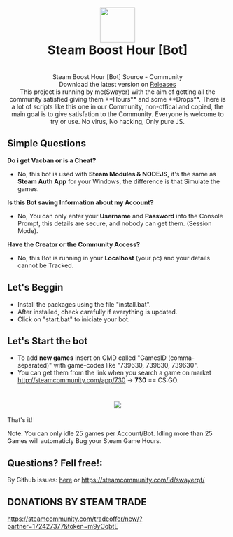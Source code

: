 <h1 align="center">
  <img  src="http://i.imgur.com/tq28TqF.png" height="80" width="80" />
  <br/>
  Steam Boost Hour [Bot]
</h1>

<p align="center"><br>Steam Boost Hour [Bot] Source - Community</br>
Download the latest version on <a href='https://github.com/SwayerPT/Steam-Hour-Bot/releases'>Releases</a>
</br>
This project is running by me(Swayer) with the aim of getting all the community satisfied giving them **Hours** and some **Drops**.
There is a lot of scripts like this one in our Community, non-offical and copied, the main goal is to give satisfation to the Community. Everyone is welcome to try or use. No virus, No hacking, Only pure JS.
</p>

## Simple Questions

**Do i get Vacban or is a Cheat?**
- No, this bot is used with **Steam Modules & NODEJS**, it's the same as **Steam Auth App** for your Windows, the difference is that Simulate the games.

**Is this Bot saving Information about my Account?**
- No, You can only enter your **Username** and **Password** into the Console Prompt, this details are secure, and nobody can get them. (Session Mode).

**Have the Creator or the Community Access?**
- No, this Bot is running in your **Localhost** (your pc) and your details cannot be Tracked.



## Let's Beggin
- Install the packages using the file "install.bat".
- After installed, check carefully if everything is updated.
- Click on "start.bat" to iniciate your bot.

## Let's Start the bot
- To add **new games** insert on CMD called "GamesID (comma-separated)" with game-codes like "739630, 739630, 739630".
- You can get them from the link when you search a game on market http://steamcommunity.com/app/730 -> **730** ==  CS:GO.
 
<h1 align="center">
  <img  src="https://i.imgur.com/LH2btmZ.png" />
</h1>


That's it!

Note: You can only idle 25 games per Account/Bot. Idling more than 25 Games will automaticly Bug your Steam Game Hours.

## Questions? Fell free!: 
By Github issues: <a href='https://github.com/SwayerPT/Steam-Boost-Hour-Bot/issues'>here</a>
or
https://steamcommunity.com/id/swayerpt/

## DONATIONS BY STEAM TRADE
https://steamcommunity.com/tradeoffer/new/?partner=172427377&token=m9yCqbtE
